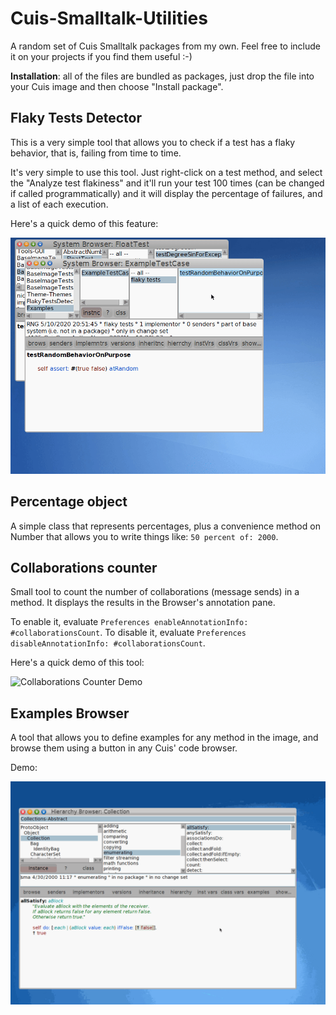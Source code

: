 # Cuis-Smalltalk-Utilities

A random set of Cuis Smalltalk packages from my own. Feel free to include it on your projects if you find them useful :-)

**Installation**: all of the files are bundled as packages, just drop the file into your Cuis image and then choose "Install package".

## Flaky Tests Detector

This is a very simple tool that allows you to check if a test has a flaky behavior, that is, failing from time to time.

It's very simple to use this tool. Just right-click on a test method, and select the "Analyze test flakiness" and it'll run your test 100 times (can be changed if called programmatically) and it will display the percentage of failures, and a list of each execution.

Here's a quick demo of this feature:

![Flaky Tests Demo](/demos/flaky-tests-demo.gif)

## Percentage object

A simple class that represents percentages, plus a convenience method on Number that allows you to write things like: `50 percent of: 2000`.

## Collaborations counter

Small tool to count the number of collaborations (message sends) in a method. It displays the results in the Browser's annotation pane.

To enable it, evaluate `Preferences enableAnnotationInfo: #collaborationsCount`.
To disable it, evaluate `Preferences disableAnnotationInfo: #collaborationsCount`.

Here's a quick demo of this tool:

![Collaborations Counter Demo](/demos/collaborations-counter-demo.gif)

## Examples Browser

A tool that allows you to define examples for any method in the image, and browse them using a button in any Cuis' code browser.

Demo:

![Examples Browser Demo](/demos/cuis-examples-browser.gif)